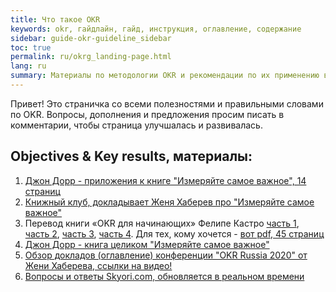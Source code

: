```yaml
---
title: Что такое OKR
keywords: okr, гайдлайн, гайд, инструкция, оглавление, содержание
sidebar: guide-okr-guideline_sidebar
toc: true
permalink: ru/okrg_landing-page.html
lang: ru
summary: Материалы по методологии OKR и рекомендации по их применению в компании
---
```


Привет! Это страничка со всеми полезностями и правильными словами по OKR. Вопросы, дополнения и предложения просим писать в комментарии, чтобы страница улучшалась и развивалась.

## Objectives & Key results, материалы:

1. [Джон Дорр - приложения к книге "Измеряйте самое важное", 14 страниц](https://yadi.sk/i/Wf1YUGNCh-UASw "15 минут пролистать")
2. [Книжный клуб, докладывает Женя Хаберев про "Измеряйте самое важное"](https://www.youtube.com/watch?v=RIezJkcpows&feature=youtu.be "25 минут просмотра")
3. Перевод книги «OKR для начинающих» Фелипе Кастро [часть 1](https://scrumtrek.ru/blog/the-beginners-guide-to-okr-1/ "5 минут на прочтение"), [часть 2](https://scrumtrek.ru/blog/the-beginners-guide-to-okr-2/ "5 минут на прочтение"), [часть 3](https://scrumtrek.ru/blog/the-beginners-guide-to-okr-3/ "5 минут на прочтение"),  [часть 4](https://scrumtrek.ru/blog/the-beginners-guide-to-okr-4/ "5 минут на прочтение"). Для тех, кому хочется - [вот pdf, 45 страниц](https://scrumtrek.ru/blog/wp-content/uploads/2018/08/the-beginners-guide-to-okr-scrumtrek-ru.pdf "30 минут полистать") 
4. [Джон Дорр - книга целиком "Измеряйте самое важное"](https://yadi.sk/i/0gvrVWdWJI3zJg "4 часа чтения")
5. [Обзор докладов (оглавление) конференции "OKR Russia 2020" от Жени Хаберева, ссылки на видео!](https://docs.google.com/document/d/1iHdfC5YeHAqDFXSe_t41cmKLTQ4iNb3NMIVNXMohv-0/edit "20+ видосов с комментариями")
6. [Вопросы и ответы Skyori.com, обновляется в реальном времени](https://docs.google.com/document/d/1Ny9TL_79Q2MV79cllQu8llvuXG32ZHyRX5c1emZR-nY/edit?usp=sharing "хочешь спросить - сначала посмотри оглавление")
